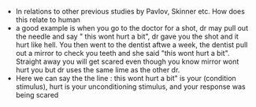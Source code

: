 * In relations to other previous studies by Pavlov, Skinner etc. How does this relate to human
* a good example is when you go to the doctor for a shot, dr may pull out the needle and say " this wont hurt a bit", dr gave you the shot and it hurt like hell. You then went to the dentist aftwe a week, the dentist pull out a mirror to check you teeth and she said "this wont hurt a bit". Straight away you will get scared even though you know mirror wont hurt you but dr uses the same lime as the other dr.
* Here we can say the the line : this wont hurt a bit" is your (condition stimulus), hurt is your unconditioning stimulus, and your response was being scared
